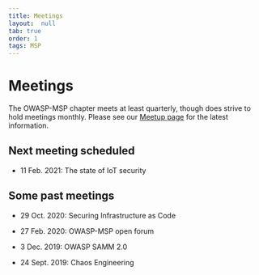 ```yaml
---
title: Meetings
layout:  null
tab: true
order: 1
tags: MSP
---
```


# Meetings

The OWASP-MSP chapter meets at least quarterly, though does strive to hold meetings monthly. Please see our 
[Meetup page](https://www.meetup.com/OWASP-MSP-Meetup) for the latest information.

## Next meeting scheduled

* 11 Feb. 2021: 
The state of IoT security

## Some past meetings

* 29 Oct. 2020: 
Securing Infrastructure as Code

* 27 Feb. 2020: 
OWASP-MSP open forum

* 3 Dec. 2019: 
OWASP SAMM 2.0
  
* 24 Sept. 2019: 
Chaos Engineering
  

